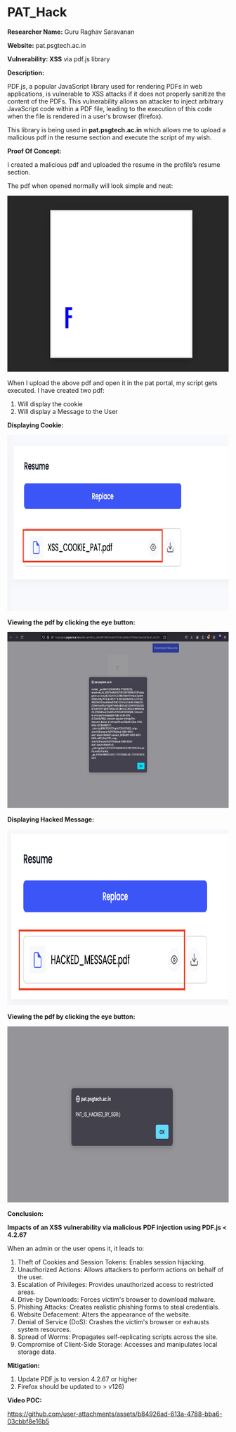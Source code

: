 # PAT_Hack
**Researcher Name:** Guru Raghav Saravanan

**Website:** pat.psgtech.ac.in

**Vulnerability: XSS** via pdf.js library

**Description:**

PDF.js, a popular JavaScript library used for rendering PDFs in web applications, is vulnerable to XSS attacks if it does not properly sanitize the content of the PDFs. This vulnerability allows an attacker to inject arbitrary JavaScript code within a PDF file, leading to the execution of this code when the file is rendered in a user's browser (firefox).

This library is being used in **pat.psgtech.ac.in** which allows me to upload a malicious pdf in the resume section and execute the script of my wish.

**Proof Of Concept:**

I created a malicious pdf and uploaded the resume in the profile’s resume section.

The pdf when opened normally will look simple and neat:


<img src="/assets/ori_pdf.png" width="600" height="400" />

When I upload the above pdf and open it in the pat portal, my script gets executed. 
I have created two pdf:

1. Will display the cookie
2. Will display a Message to the User

**Displaying Cookie:**

<img src="/assets/cookie_pat.png" width="600" height="400" />

**Viewing the pdf by clicking the eye button:**

<img src="/assets/cookie_msg.png" width="600" height="400" />

**Displaying Hacked Message:**

<img src="/assets/hack_msg_pat.png" width="600" height="400" />

**Viewing the pdf by clicking the eye button:**

<img src="/assets/hack_msg.png" width="600" height="400" />

**Conclusion:**

**Impacts of an XSS vulnerability via malicious PDF injection using PDF.js < 4.2.67**

When an admin or the user opens it, it leads to:
1. Theft of Cookies and Session Tokens: Enables session hijacking.
2. Unauthorized Actions: Allows attackers to perform actions on behalf of the user.
3. Escalation of Privileges: Provides unauthorized access to restricted areas.
4. Drive-by Downloads: Forces victim's browser to download malware.
5. Phishing Attacks: Creates realistic phishing forms to steal credentials.
6. Website Defacement: Alters the appearance of the website.
7. Denial of Service (DoS): Crashes the victim's browser or exhausts system resources.
8. Spread of Worms: Propagates self-replicating scripts across the site.
9. Compromise of Client-Side Storage: Accesses and manipulates local storage data.

**Mitigation:**

1. Update PDF.js to version 4.2.67 or higher
2. Firefox should be updated to > v126)

**Video POC:**

https://github.com/user-attachments/assets/b84926ad-613a-4788-bba6-03cbbf8e16b5



